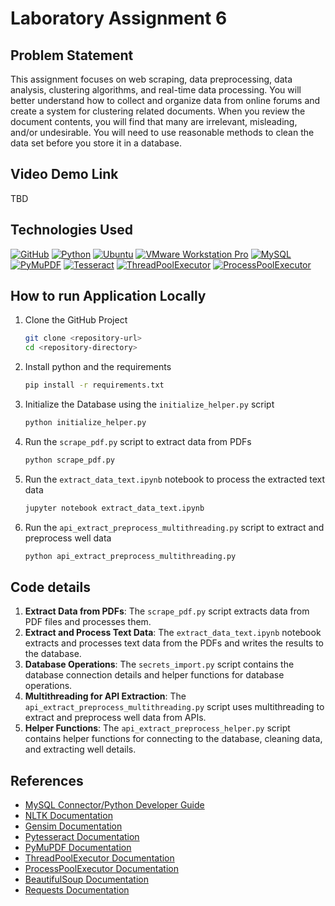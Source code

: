 # Laboratory Assignment 6

## Problem Statement 
This assignment focuses on web scraping, data preprocessing, data analysis, clustering algorithms, and real-time data processing. You will better understand how to collect and organize data from online forums and create a system for clustering related documents. When you review the document contents, you will find 
that many are irrelevant, misleading, and/or undesirable. You will need to use reasonable methods to clean the data set before you store it in a database.

## Video Demo Link
  TBD

## Technologies Used
[![GitHub](https://img.shields.io/badge/GitHub-100000?style=for-the-badge&logo=github&logoColor=white)](https://github.com/)
[![Python](https://img.shields.io/badge/Python-FFD43B?style=for-the-badge&logo=python&logoColor=blue)](https://www.python.org/)
[![Ubuntu](https://img.shields.io/badge/Ubuntu-E95420?style=for-the-badge&logo=ubuntu&logoColor=white)](#)
[![VMware Workstation Pro](https://img.shields.io/badge/VMware_Workstation_Pro-607078?style=for-the-badge&logo=vmware&logoColor=white)](#)
[![MySQL](https://img.shields.io/badge/MySQL-4479A1?style=for-the-badge&logo=mysql&logoColor=fff)](#)
[![PyMuPDF](https://img.shields.io/badge/PyMuPDF-FFD43B?style=for-the-badge&logo=python&logoColor=blue)](https://pymupdf.readthedocs.io/)
[![Tesseract](https://img.shields.io/badge/Tesseract-FF6F00?style=for-the-badge&logo=tesseract&logoColor=white)](https://github.com/tesseract-ocr/tesseract)
[![ThreadPoolExecutor](https://img.shields.io/badge/ThreadPoolExecutor-FFD43B?style=for-the-badge&logo=python&logoColor=blue)](https://docs.python.org/3/library/concurrent.futures.html#concurrent.futures.ThreadPoolExecutor)
[![ProcessPoolExecutor](https://img.shields.io/badge/ProcessPoolExecutor-FFD43B?style=for-the-badge&logo=python&logoColor=blue)](https://docs.python.org/3/library/concurrent.futures.html#concurrent.futures.ProcessPoolExecutor)

## How to run Application Locally
1. Clone the GitHub Project
   ```sh
   git clone <repository-url>
   cd <repository-directory>
   ```
2. Install python and the requirements
   ```sh
   pip install -r requirements.txt
   ```
3. Initialize the Database using the `initialize_helper.py` script
   ```sh
   python initialize_helper.py
   ```
4. Run the `scrape_pdf.py` script to extract data from PDFs
   ```sh
   python scrape_pdf.py
   ```
5. Run the `extract_data_text.ipynb` notebook to process the extracted text data
   ```sh
   jupyter notebook extract_data_text.ipynb
   ```
6. Run the `api_extract_preprocess_multithreading.py` script to extract and preprocess well data
   ```sh
   python api_extract_preprocess_multithreading.py
   ```

## Code details
1. **Extract Data from PDFs**: The `scrape_pdf.py` script extracts data from PDF files and processes them.
2. **Extract and Process Text Data**: The `extract_data_text.ipynb` notebook extracts and processes text data from the PDFs and writes the results to the database.
3. **Database Operations**: The `secrets_import.py` script contains the database connection details and helper functions for database operations.
4. **Multithreading for API Extraction**: The `api_extract_preprocess_multithreading.py` script uses multithreading to extract and preprocess well data from APIs.
5. **Helper Functions**: The `api_extract_preprocess_helper.py` script contains helper functions for connecting to the database, cleaning data, and extracting well details.

## References

- [MySQL Connector/Python Developer Guide](https://dev.mysql.com/doc/connector-python/en/)
- [NLTK Documentation](https://www.nltk.org/)
- [Gensim Documentation](https://radimrehurek.com/gensim/)
- [Pytesseract Documentation](https://pypi.org/project/pytesseract/)
- [PyMuPDF Documentation](https://pymupdf.readthedocs.io/)
- [ThreadPoolExecutor Documentation](https://docs.python.org/3/library/concurrent.futures.html#concurrent.futures.ThreadPoolExecutor)
- [ProcessPoolExecutor Documentation](https://docs.python.org/3/library/concurrent.futures.html#concurrent.futures.ProcessPoolExecutor)
- [BeautifulSoup Documentation](https://www.crummy.com/software/BeautifulSoup/bs4/doc/)
- [Requests Documentation](https://docs.python-requests.org/en/latest/)
